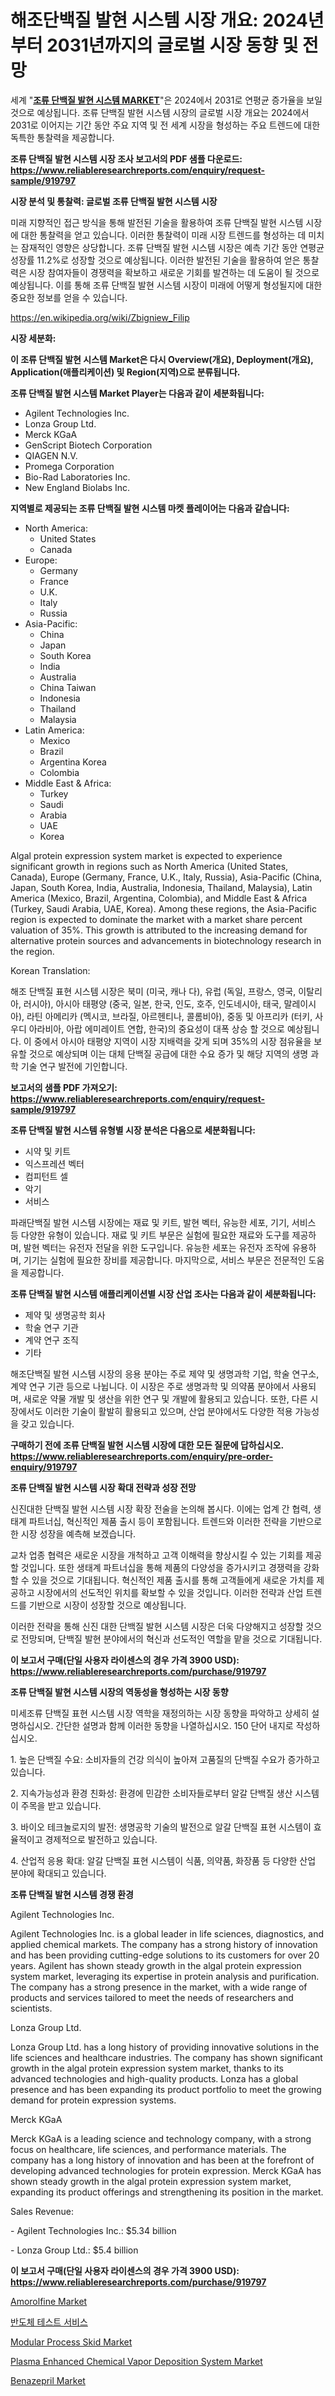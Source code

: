 <p><h1>해조단백질 발현 시스템 시장 개요: 2024년부터 2031년까지의 글로벌 시장 동향 및 전망</h1></p><p>세계 "<strong><a href="https://www.reliableresearchreports.com/algal-protein-expression-system-r919797">조류 단백질 발현 시스템 MARKET</a></strong>"은 2024에서 2031로 연평균 증가율을 보일 것으로 예상됩니다. 조류 단백질 발현 시스템 시장의 글로벌 시장 개요는 2024에서 2031로 이어지는 기간 동안 주요 지역 및 전 세계 시장을 형성하는 주요 트렌드에 대한 독특한 통찰력을 제공합니다.</p>
<p><strong>조류 단백질 발현 시스템 시장 조사 보고서의 PDF 샘플 다운로드: <a href="https://www.reliableresearchreports.com/enquiry/request-sample/919797">https://www.reliableresearchreports.com/enquiry/request-sample/919797</a></strong></p>
<p><strong>시장 분석 및 통찰력: 글로벌 조류 단백질 발현 시스템 시장</strong></p>
<p><p>미래 지향적인 접근 방식을 통해 발전된 기술을 활용하여 조류 단백질 발현 시스템 시장에 대한 통찰력을 얻고 있습니다. 이러한 통찰력이 미래 시장 트렌드를 형성하는 데 미치는 잠재적인 영향은 상당합니다. 조류 단백질 발현 시스템 시장은 예측 기간 동안 연평균 성장률 11.2%로 성장할 것으로 예상됩니다. 이러한 발전된 기술을 활용하여 얻은 통찰력은 시장 참여자들이 경쟁력을 확보하고 새로운 기회를 발견하는 데 도움이 될 것으로 예상됩니다. 이를 통해 조류 단백질 발현 시스템 시장이 미래에 어떻게 형성될지에 대한 중요한 정보를 얻을 수 있습니다.</p></p>
<p><a href="%7CAUTHORITHY_DOMAIN_URL%7C">https://en.wikipedia.org/wiki/Zbigniew_Filip</a></p>
<p><strong>시장 세분화:</strong></p>
<p><strong>이 조류 단백질 발현 시스템 Market은 다시 Overview(개요), Deployment(개요), Application(애플리케이션) 및 Region(지역)으로 분류됩니다.</strong></p>
<p><strong>조류 단백질 발현 시스템 Market Player는 다음과 같이 세분화됩니다:</strong></p>
<p><ul><li>Agilent Technologies Inc.</li><li>Lonza Group Ltd.</li><li>Merck KGaA</li><li>GenScript Biotech Corporation</li><li>QIAGEN N.V.</li><li>Promega Corporation</li><li>Bio-Rad Laboratories Inc.</li><li>New England Biolabs Inc.</li></ul></p>
<p><strong>지역별로 제공되는 조류 단백질 발현 시스템 마켓 플레이어는 다음과 같습니다:</strong></p>
<p><ul>
    <li>
        North America:
        <ul>
            <li>United States</li>
            <li>Canada</li>
        </ul>
    </li>
    <li>
        Europe:
        <ul>
            <li>Germany</li>
            <li>France</li>
            <li>U.K.</li>
            <li>Italy</li>
            <li>Russia</li>
        </ul>
    </li>
    <li>
        Asia-Pacific:
        <ul>
            <li>China</li>
            <li>Japan</li>
            <li>South Korea</li>
            <li>India</li>
            <li>Australia</li>
            <li>China Taiwan</li>
            <li>Indonesia</li>
            <li>Thailand</li>
            <li>Malaysia</li>
        </ul>
    </li>
    <li>
        Latin America:
        <ul>
            <li>Mexico</li>
            <li>Brazil</li>
            <li>Argentina Korea</li>
            <li>Colombia</li>
        </ul>
    </li>
    <li>
        Middle East & Africa:
        <ul>
            <li>Turkey</li>
            <li>Saudi</li>
            <li>Arabia</li>
            <li>UAE</li>
            <li>Korea</li>
        </ul>
    </li>
    </ul></p>
<p><p>Algal protein expression system market is expected to experience significant growth in regions such as North America (United States, Canada), Europe (Germany, France, U.K., Italy, Russia), Asia-Pacific (China, Japan, South Korea, India, Australia, Indonesia, Thailand, Malaysia), Latin America (Mexico, Brazil, Argentina, Colombia), and Middle East & Africa (Turkey, Saudi Arabia, UAE, Korea). Among these regions, the Asia-Pacific region is expected to dominate the market with a market share percent valuation of 35%. This growth is attributed to the increasing demand for alternative protein sources and advancements in biotechnology research in the region.</p><p>Korean Translation:</p><p>해조 단백질 표현 시스템 시장은 북미 (미국, 캐나 다), 유럽 (독일, 프랑스, 영국, 이탈리아, 러시아), 아시아 태평양 (중국, 일본, 한국, 인도, 호주, 인도네시아, 태국, 말레이시아), 라틴 아메리카 (멕시코, 브라질, 아르헨티나, 콜롬비아), 중동 및 아프리카 (터키, 사우디 아라비아, 아랍 에미레이트 연합, 한국)의 중요성이 대폭 상승 할 것으로 예상됩니다. 이 중에서 아시아 태평양 지역이 시장 지배력을 갖게 되며 35%의 시장 점유율을 보유할 것으로 예상되며 이는 대체 단백질 공급에 대한 수요 증가 및 해당 지역의 생명 과학 기술 연구 발전에 기인합니다.</p></p>
<p><strong>보고서의 샘플 PDF 가져오기: <a href="https://www.reliableresearchreports.com/enquiry/request-sample/919797">https://www.reliableresearchreports.com/enquiry/request-sample/919797</a></strong></p>
<p><strong>조류 단백질 발현 시스템 유형별 시장 분석은 다음으로 세분화됩니다:</strong></p>
<p><ul><li>시약 및 키트</li><li>익스프레션 벡터</li><li>컴피턴트 셀</li><li>악기</li><li>서비스</li></ul></p>
<p><p>파래단백질 발현 시스템 시장에는 재료 및 키트, 발현 벡터, 유능한 세포, 기기, 서비스 등 다양한 유형이 있습니다. 재료 및 키트 부문은 실험에 필요한 재료와 도구를 제공하며, 발현 벡터는 유전자 전달을 위한 도구입니다. 유능한 세포는 유전자 조작에 유용하며, 기기는 실험에 필요한 장비를 제공합니다. 마지막으로, 서비스 부문은 전문적인 도움을 제공합니다.</p></p>
<p><strong>조류 단백질 발현 시스템 애플리케이션별 시장 산업 조사는 다음과 같이 세분화됩니다:</strong></p>
<p><ul><li>제약 및 생명공학 회사</li><li>학술 연구 기관</li><li>계약 연구 조직</li><li>기타</li></ul></p>
<p><p>해조단백질 발현 시스템 시장의 응용 분야는 주로 제약 및 생명과학 기업, 학술 연구소, 계약 연구 기관 등으로 나뉩니다. 이 시장은 주로 생명과학 및 의약품 분야에서 사용되며, 새로운 약물 개발 및 생산을 위한 연구 및 개발에 활용되고 있습니다. 또한, 다른 시장에서도 이러한 기술이 활발히 활용되고 있으며, 산업 분야에서도 다양한 적용 가능성을 갖고 있습니다.</p></p>
<p><strong>구매하기 전에 조류 단백질 발현 시스템 시장에 대한 모든 질문에 답하십시오. <a href="https://www.reliableresearchreports.com/enquiry/pre-order-enquiry/919797">https://www.reliableresearchreports.com/enquiry/pre-order-enquiry/919797</a></strong></p>
<p><strong>조류 단백질 발현 시스템 시장 확대 전략과 성장 전망</strong></p>
<p><p>신진대한 단백질 발현 시스템 시장 확장 전술을 논의해 봅시다. 이에는 업계 간 협력, 생태계 파트너십, 혁신적인 제품 출시 등이 포함됩니다. 트렌드와 이러한 전략을 기반으로 한 시장 성장을 예측해 보겠습니다. </p><p>교차 업종 협력은 새로운 시장을 개척하고 고객 이해력을 향상시킬 수 있는 기회를 제공할 것입니다. 또한 생태계 파트너십을 통해 제품의 다양성을 증가시키고 경쟁력을 강화할 수 있을 것으로 기대됩니다. 혁신적인 제품 출시를 통해 고객들에게 새로운 가치를 제공하고 시장에서의 선도적인 위치를 확보할 수 있을 것입니다. 이러한 전략과 산업 트렌드를 기반으로 시장이 성장할 것으로 예상됩니다.</p><p>이러한 전략을 통해 신진 대한 단백질 발현 시스템 시장은 더욱 다양해지고 성장할 것으로 전망되며, 단백질 발현 분야에서의 혁신과 선도적인 역할을 맡을 것으로 기대됩니다.</p></p>
<p><strong>이 보고서 구매(단일 사용자 라이센스의 경우 가격 3900 USD): <a href="https://www.reliableresearchreports.com/purchase/919797">https://www.reliableresearchreports.com/purchase/919797</a></strong></p>
<p><strong>조류 단백질 발현 시스템 시장의 역동성을 형성하는 시장 동향</strong></p>
<p><p>미세조류 단백질 표현 시스템 시장 역학을 재정의하는 시장 동향을 파악하고 상세히 설명하십시오. 간단한 설명과 함께 이러한 동향을 나열하십시오. 150 단어 내지로 작성하십시오.</p><p>1. 높은 단백질 수요: 소비자들의 건강 의식이 높아져 고품질의 단백질 수요가 증가하고 있습니다.</p><p>2. 지속가능성과 환경 친화성: 환경에 민감한 소비자들로부터 알갈 단백질 생산 시스템이 주목을 받고 있습니다.</p><p>3. 바이오 테크놀로지의 발전: 생명공학 기술의 발전으로 알갈 단백질 표현 시스템이 효율적이고 경제적으로 발전하고 있습니다.</p><p>4. 산업적 응용 확대: 알갈 단백질 표현 시스템이 식품, 의약품, 화장품 등 다양한 산업 분야에 확대되고 있습니다.</p></p>
<p><strong>조류 단백질 발현 시스템 경쟁 환경</strong></p>
<p><p>Agilent Technologies Inc. </p><p>Agilent Technologies Inc. is a global leader in life sciences, diagnostics, and applied chemical markets. The company has a strong history of innovation and has been providing cutting-edge solutions to its customers for over 20 years. Agilent has shown steady growth in the algal protein expression system market, leveraging its expertise in protein analysis and purification. The company has a strong presence in the market, with a wide range of products and services tailored to meet the needs of researchers and scientists.</p><p>Lonza Group Ltd.</p><p>Lonza Group Ltd. has a long history of providing innovative solutions in the life sciences and healthcare industries. The company has shown significant growth in the algal protein expression system market, thanks to its advanced technologies and high-quality products. Lonza has a global presence and has been expanding its product portfolio to meet the growing demand for protein expression systems.</p><p>Merck KGaA</p><p>Merck KGaA is a leading science and technology company, with a strong focus on healthcare, life sciences, and performance materials. The company has a long history of innovation and has been at the forefront of developing advanced technologies for protein expression. Merck KGaA has shown steady growth in the algal protein expression system market, expanding its product offerings and strengthening its position in the market.</p><p>Sales Revenue:</p><p>- Agilent Technologies Inc.: $5.34 billion</p><p>- Lonza Group Ltd.: $5.4 billion</p></p>
<p><strong>이 보고서 구매(단일 사용자 라이센스의 경우 가격 3900 USD): <a href="https://www.reliableresearchreports.com/purchase/919797">https://www.reliableresearchreports.com/purchase/919797</a></strong></p>
<p><p><a href="https://github.com/ajiariaa/Market-Research-Report-List-1/blob/main/amorolfine-market.md">Amorolfine Market</a></p><p><a href="https://github.com/Nicolasrown5/Market-Research-Report-List-2/blob/main/559029781740.md">반도체 테스트 서비스</a></p><p><a href="https://medium.com/@harleywyman28/modular-process-skid-market-research-report-includes-analysis-on-market-size-share-and-growth-rate-333c7fdbd3a5">Modular Process Skid Market</a></p><p><a href="https://www.linkedin.com/pulse/global-plasma-enhanced-chemical-vapor-deposition-system-sg9uf?trackingId=BX7aDXsPSXWk%2ByXts4dduQ%3D%3D">Plasma Enhanced Chemical Vapor Deposition System Market</a></p><p><a href="https://github.com/KavonHansen645/Market-Research-Report-List-1/blob/main/benazepril-market.md">Benazepril Market</a></p></p>